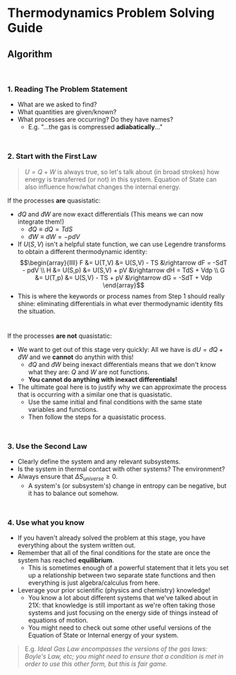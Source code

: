# Thermodynamics Problem Solving Guide

## Algorithm

$$\ $$

### 1. Reading The Problem Statement

- What are we asked to find?
- What quantities are given/known?
- What processes are occurring? Do they have names?
    -  E.g. "...the gas is compressed **adiabatically**..." $$\ $$

### 2. Start with the First Law

> $U=Q+W$ is always true, so let's talk about (in broad strokes) how energy is transferred (or not) in this system. Equation of State can also influence how/what changes the internal energy. 

If the processes **are** quasistatic:

- $đQ$ and $đW$ are now exact differentials (This means we can now integrate them!)
    - $đQ \equiv dQ = TdS$
    - $đW \equiv dW = -pdV$
- If $U(S,V)$ isn't a helpful state function, we can use Legendre transforms to obtain a different thermodynamic identity:$$\begin{array}{llll}
F &= U(T,V) &= U(S,V) - TS &\rightarrow dF = -SdT - pdV \\
H &= U(S,p) &= U(S,V) + pV &\rightarrow dH = TdS + Vdp \\
G &= U(T,p) &= U(S,V) - TS + pV &\rightarrow dG = -SdT + Vdp
\end{array}$$
- This is where the keywords or process names from Step 1 should really shine: eliminating differentials in what ever thermodynamic identity fits the situation.$$\ $$

If the processes **are not** quasistatic:

- We want to get out of this stage very quickly: All we have is $dU = đQ + đW$ and we **cannot** do anythin with this!
    - $đQ$ and $đW$ being inexact differentials means that we don't know what they are: $Q$ and $W$ are not functions.
    - **You cannot do anything with inexact differentials!**
- The ultimate goal here is to justify why we can approximate the process that is occurring with a similar one that is quasistatic.
    - Use the same initial and final conditions with the same state variables and functions.
    - Then follow the steps for a quasistatic process. $$\ $$

### 3. Use the Second Law

- Clearly define the system and any relevant subsystems.
- Is the system in thermal contact with other systems? The environment?
- Always ensure that $\Delta S_{universe} \geq 0$.
    - A system's (or subsystem's) change in entropy can be negative, but it has to balance out somehow. $$\ $$

### 4. Use what you know

- If you haven't already solved the problem at this stage, you have everything about the system written out.
- Remember that all of the final conditions for the state are once the system has reached **equilibrium**.
    - This is sometimes enough of a powerful statement that it lets you set up a relationship between two separate state functions and then everything is just algebra/calculus from here.
- Leverage your prior scientific (physics and chemistry) knowledge!
    - You know a lot about different systems that we've talked about in 21X: that knowledge is still important as we're often taking those systems and just focusing on the energy side of things instead of equations of motion.
    - You might need to check out some other useful versions of the Equation of State or Internal energy of your system. 

> E.g. *Ideal Gas Law encompasses the versions of the gas laws: Boyle's Law, etc; you might need to ensure that a condition is met in order to use this other form, but this is fair game.*
